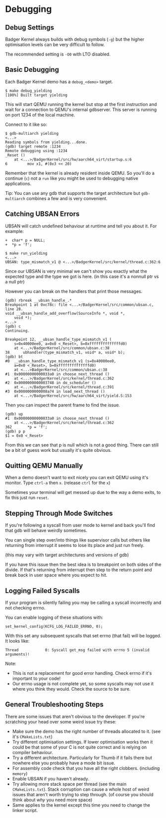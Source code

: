 # Debugging

## Debug Settings

Badger Kernel always builds with debug symbols (`-g`) but the higher optimisation levels can be very difficult to follow.

The recommended setting is `-O0` with LTO disabled.

## Basic Debugging

Each Badger Kernel demo has a `debug_<demo>` target.

```
$ make debug_yielding
[100%] Built target yielding
```

This will start QEMU running the kernel but stop at the first instruction and wait for a connection to QEMU's internal gdbserver. This server is running on port 1234 of the local machine.

Connect to it like so:
```
$ gdb-multiarch yielding
<...>
Reading symbols from yielding...done.
(gdb) target remote :1234
Remote debugging using :1234
_Reset ()
    at <...>/BadgerKernel/src/hw/aarch64_virt/startup.s:6
6         mov x1, #(0x3 << 20)
```

Remember that the kernel is already resident inside QEMU. So you'll do a continue (`c`) not a `run` like you might be used to debugging native applications.

Tip: You can use any gdb that supports the target architecture but `gdb-multiarch` combines a few and is very convenient.

## Catching UBSAN Errors

UBSAN will catch undefined behaviour at runtime and tell you about it. For example:
```
+  char* p = NULL;
+  *p = 'f';
```

```
$ make run_yielding
<...>
UBSAN: type_mismatch_v1 @ <...>/BadgerKernel/src/kernel/thread.c:362:6
```

Since our UBSAN is very minimal we can't show you exactly what the expected type and the type we got is here.
(in this case it's a nonnull ptr vs a null ptr)

However you can break on the handlers that print those messages.

```
(gdb) rbreak __ubsan_handle_.*
Breakpoint 1 at 0xc78c: file <...>/BadgerKernel/src/common/ubsan.c, line 28.
void __ubsan_handle_add_overflow(SourceInfo *, void *,
    void *);
<...>
(gdb) c
Continuing.

Breakpoint 12, __ubsan_handle_type_mismatch_v1 (
    s=0x40000ee0, a=0x0 <_Reset>, b=0xffffffffffffffd0)
    at <...>/BadgerKernel/src/common/ubsan.c:38
38      ubhandler(type_mismatch_v1, void* a, void* b);
(gdb) bt
#0  __ubsan_handle_type_mismatch_v1 (s=0x40000ee0,
    a=0x0 <_Reset>, b=0xffffffffffffffd0)
    at <...>BadgerKernel/src/common/ubsan.c:38
#1  0x00000000000033a0 in choose_next_thread ()
    at <...>/BadgerKernel/src/kernel/thread.c:362
#2  0x0000000000003748 in do_scheduler ()
    at <...>/BadgerKernel/src/kernel/thread.c:391
#3  0x0000000000008a74 in load_next_thread ()
    at <...>/BadgerKernel/src/hw/aarch64_virt/yield.S:153
```

Then you can inspect the parent frame to find the issue.

```
(gdb) up
#1  0x00000000000033a0 in choose_next_thread ()
    at <...>/BadgerKernel/src/kernel/thread.c:362
362       *p = 'f';
(gdb) p p
$1 = 0x0 <_Reset>
```

From this we can see that p is null which is not a good thing. There can still be a bit of guess work but usually it's quite obvious.

## Quitting QEMU Manually

When a demo doesn't want to exit nicely you can exit QEMU using it's monitor. Type `ctrl-a` then `x`. (release `ctrl` for the `x`)

Sometimes your terminal will get messed up due to the way a demo exits, to fix this just run `reset`.

## Stepping Through Mode Switches

If you're following a syscall from user mode to kernel and back you'll find that gdb will behave weirdly sometimes.

You can single step over/into things like supervisor calls but others like returning from interrupt it seems to lose its place and just run freely.

(this may vary with target architectures and versions of gdb)

If you have this issue then the best idea is to breakpoint on both sides of the divide. If that's returning from interrupt then step to the return point and break back in user space where you expect to hit.

## Logging Failed Syscalls

If your program is silently failing you may be calling a syscall incorrectly and not checking errno.

You can enable logging of these situations with:
```
set_kernel_config(KCFG_LOG_FAILED_ERRNO, 0);
```

With this set any subsequent syscalls that set errno (that fail) will be logged. It looks like:
```
Thread            0: Syscall get_msg failed with errno 5 (invalid arguments)!
```

Note:
* This is not a replacement for good error handling. Check errno if it's important to your code!
* Our errno usage is not complete yet, so some syscalls may not use it where you think they would. Check the source to be sure.

## General Troubleshooting Steps

There are some issues that aren't obvious to the developer. If you're scratching your head over some weird issue try these:
* Make sure the demo has the right number of threads allocated to it. (see it's `CMakeLists.txt`)
* Try different optimisation settings. If lower optimisation works then it could be that some of your C is not quite correct and is relying on compiler behaviour.
* Try a different architecture. Particularly for Thumb if it fails there but nowhere else you probably have a mode bit issue.
* For assembly code check that you have all the right clobbers. (including `memory`)
* Enable UBSAN if you haven't already.
* Try allowing more stack space per thread (see the main `CMakeLists.txt`). Stack corruption can cause a whole host of weird issues that aren't worth trying to step through. (of course you should think about *why* you need more space)
* Same applies to the kernel except this time you need to change the linker script.

